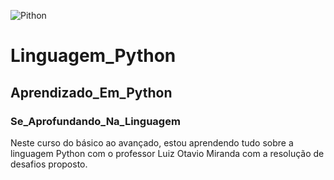 ![Pithon](https://camo.githubusercontent.com/fbc3c194bf38cb54d8fee74744da8a4f2d82b453fa8b2a9fa61c6ff047c5b9e8/68747470733a2f2f6d656469612e67697068792e636f6d2f6d656469612f6548397361775162616a41514d2f736f757263652e676966)

# Linguagem_Python
## Aprendizado_Em_Python
### Se_Aprofundando_Na_Linguagem

Neste curso do básico ao avançado, estou aprendendo tudo sobre a linguagem Python com o professor Luiz Otavio Miranda com a resolução de desafios proposto.
